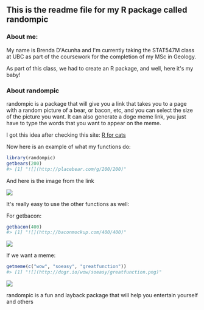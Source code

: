 This is the readme file for my R package called randompic
---------------------------------------------------------

### About me:

My name is Brenda D'Acunha and I'm currently taking the STAT547M class at UBC as part of the coursework for the completion of my MSc in Geology.

As part of this class, we had to create an R package, and well, here it's my baby!

### About randompic

randompic is a package that will give you a link that takes you to a page with a random picture of a bear, or bacon, etc, and you can select the size of the picture you want. It can also generate a doge meme link, you just have to type the words that you want to appear on the meme.

I got this idea after checking this site: [R for cats](http://rforcats.net)

Now here is an example of what my functions do:

``` r
library(randompic)
getbears(200)
#> [1] "![](http://placebear.com/g/200/200)"
```

And here is the image from the link

![](http://placebear.com/g/100/100)

It's really easy to use the other functions as well:

For getbacon:

``` r
getbacon(400)
#> [1] "![](http://baconmockup.com/400/400)"
```

![](http://baconmockup.com/400/400/)

If we want a meme:

``` r
getmeme(c("wow", "soeasy", "greatfunction"))
#> [1] "![](http://dogr.io/wow/soeasy/greatfunction.png)"
```

![](http://dogr.io/wow/soeasy/greatfunction.png)

randompic is a fun and layback package that will help you entertain yourself and others
